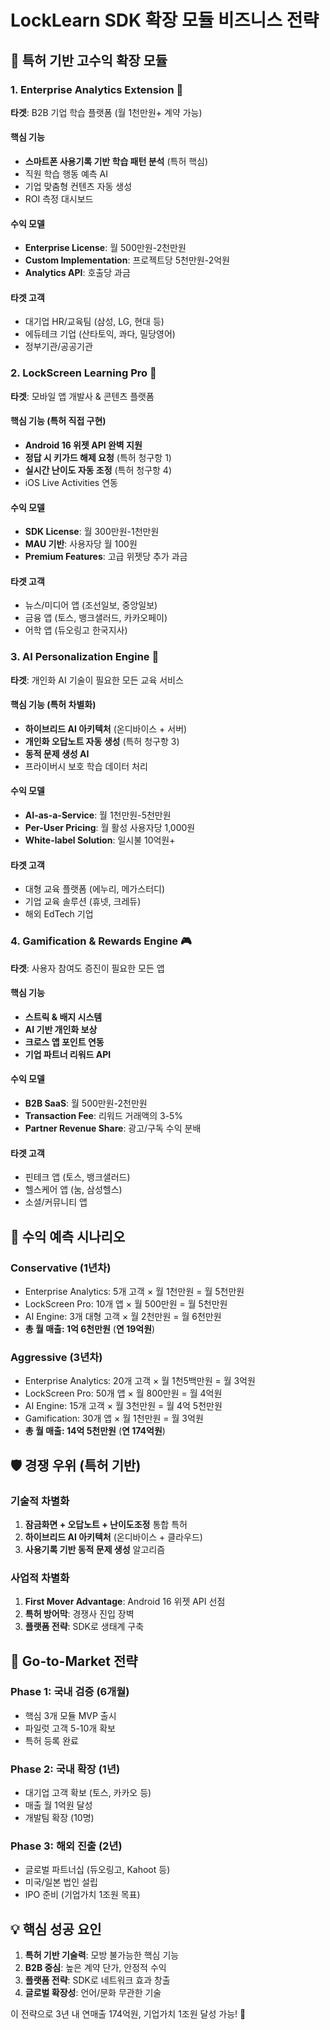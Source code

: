 # LockLearn SDK 확장 모듈 비즈니스 전략

## 🎯 특허 기반 고수익 확장 모듈

### 1. **Enterprise Analytics Extension** 💼
**타겟**: B2B 기업 학습 플랫폼 (월 1천만원+ 계약 가능)

#### 핵심 기능
- **스마트폰 사용기록 기반 학습 패턴 분석** (특허 핵심)
- 직원 학습 행동 예측 AI
- 기업 맞춤형 컨텐츠 자동 생성
- ROI 측정 대시보드

#### 수익 모델
- **Enterprise License**: 월 500만원-2천만원
- **Custom Implementation**: 프로젝트당 5천만원-2억원  
- **Analytics API**: 호출당 과금

#### 타겟 고객
- 대기업 HR/교육팀 (삼성, LG, 현대 등)
- 에듀테크 기업 (산타토익, 콰다, 밀당영어)
- 정부기관/공공기관

### 2. **LockScreen Learning Pro** 📱
**타겟**: 모바일 앱 개발사 & 콘텐츠 플랫폼

#### 핵심 기능 (특허 직접 구현)
- **Android 16 위젯 API 완벽 지원**
- **정답 시 키가드 해제 요청** (특허 청구항 1)
- **실시간 난이도 자동 조정** (특허 청구항 4)
- iOS Live Activities 연동

#### 수익 모델
- **SDK License**: 월 300만원-1천만원
- **MAU 기반**: 사용자당 월 100원
- **Premium Features**: 고급 위젯당 추가 과금

#### 타겟 고객
- 뉴스/미디어 앱 (조선일보, 중앙일보)
- 금융 앱 (토스, 뱅크샐러드, 카카오페이)
- 어학 앱 (듀오링고 한국지사)

### 3. **AI Personalization Engine** 🤖
**타겟**: 개인화 AI 기술이 필요한 모든 교육 서비스

#### 핵심 기능 (특허 차별화)
- **하이브리드 AI 아키텍처** (온디바이스 + 서버)
- **개인화 오답노트 자동 생성** (특허 청구항 3)
- **동적 문제 생성 AI**
- 프라이버시 보호 학습 데이터 처리

#### 수익 모델
- **AI-as-a-Service**: 월 1천만원-5천만원
- **Per-User Pricing**: 월 활성 사용자당 1,000원
- **White-label Solution**: 일시불 10억원+

#### 타겟 고객
- 대형 교육 플랫폼 (에누리, 메가스터디)
- 기업 교육 솔루션 (휴넷, 크레듀)
- 해외 EdTech 기업

### 4. **Gamification & Rewards Engine** 🎮
**타겟**: 사용자 참여도 증진이 필요한 모든 앱

#### 핵심 기능
- **스트릭 & 배지 시스템**
- **AI 기반 개인화 보상**
- **크로스 앱 포인트 연동**
- **기업 파트너 리워드 API**

#### 수익 모델
- **B2B SaaS**: 월 500만원-2천만원
- **Transaction Fee**: 리워드 거래액의 3-5%
- **Partner Revenue Share**: 광고/구독 수익 분배

#### 타겟 고객
- 핀테크 앱 (토스, 뱅크샐러드)
- 헬스케어 앱 (눔, 삼성헬스)
- 소셜/커뮤니티 앱

## 💼 수익 예측 시나리오

### Conservative (1년차)
- Enterprise Analytics: 5개 고객 × 월 1천만원 = 월 5천만원
- LockScreen Pro: 10개 앱 × 월 500만원 = 월 5천만원  
- AI Engine: 3개 대형 고객 × 월 2천만원 = 월 6천만원
- **총 월 매출: 1억 6천만원** (**연 19억원**)

### Aggressive (3년차)
- Enterprise Analytics: 20개 고객 × 월 1천5백만원 = 월 3억원
- LockScreen Pro: 50개 앱 × 월 800만원 = 월 4억원
- AI Engine: 15개 고객 × 월 3천만원 = 월 4억 5천만원
- Gamification: 30개 앱 × 월 1천만원 = 월 3억원
- **총 월 매출: 14억 5천만원** (**연 174억원**)

## 🛡️ 경쟁 우위 (특허 기반)

### 기술적 차별화
1. **잠금화면 + 오답노트 + 난이도조정** 통합 특허
2. **하이브리드 AI 아키텍처** (온디바이스 + 클라우드)
3. **사용기록 기반 동적 문제 생성** 알고리즘

### 사업적 차별화  
1. **First Mover Advantage**: Android 16 위젯 API 선점
2. **특허 방어막**: 경쟁사 진입 장벽
3. **플랫폼 전략**: SDK로 생태계 구축

## 🚀 Go-to-Market 전략

### Phase 1: 국내 검증 (6개월)
- 핵심 3개 모듈 MVP 출시
- 파일럿 고객 5-10개 확보
- 특허 등록 완료

### Phase 2: 국내 확장 (1년)
- 대기업 고객 확보 (토스, 카카오 등)
- 매출 월 1억원 달성
- 개발팀 확장 (10명)

### Phase 3: 해외 진출 (2년)  
- 글로벌 파트너십 (듀오링고, Kahoot 등)
- 미국/일본 법인 설립
- IPO 준비 (기업가치 1조원 목표)

## 💡 핵심 성공 요인

1. **특허 기반 기술력**: 모방 불가능한 핵심 기능
2. **B2B 중심**: 높은 계약 단가, 안정적 수익
3. **플랫폼 전략**: SDK로 네트워크 효과 창출
4. **글로벌 확장성**: 언어/문화 무관한 기술

이 전략으로 3년 내 연매출 174억원, 기업가치 1조원 달성 가능! 🚀